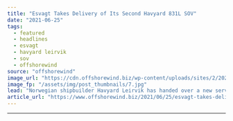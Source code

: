 ```yaml
---
title: "Esvagt Takes Delivery of Its Second Havyard 831L SOV"
date: "2021-06-25"
tags: 
  - featured
  - headlines
  - esvagt
  - havyard leirvik
  - sov
  - offshorewind
source: "offshorewind"
image_url: "https://cdn.offshorewind.biz/wp-content/uploads/sites/2/2021/06/24162503/Esvagt-Alba_Havyard-Leirvik.jpg"
image_fp: "/assets/img/post_thumbnails/7.jpg"
lead: "Norwegian shipbuilder Havyard Leirvik has handed over a new service operations vessel (SOV) to"
article_url: "https://www.offshorewind.biz/2021/06/25/esvagt-takes-delivery-of-its-second-havyard-831l-sov/"
---
```


---
